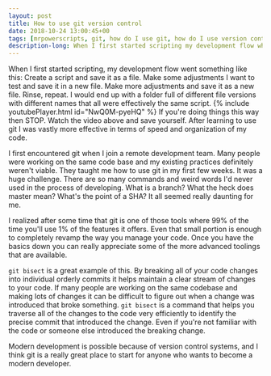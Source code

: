 ```yaml
---
layout: post
title: How to use git version control
date: 2018-10-24 13:00:45+00
tags: [mrpowerscripts, git, how do I use git, how do I use version control, git version control, development version control]
description-long: When I first started scripting my development flow when something like this Create a script and save it as a file. Make some adjustments I want to test and save it in a new file. Make more adjustments and save it as a new file. Rinse, repeat. I would end up with a folder full of different file versions with different names that all were effectively the same script. If you're doing things this way then STOP. Watch the video above and save yourself. After learning to use git I was vastly more effective in terms of speed and organization of my code.
---
```


When I first started scripting, my development flow went something like this: Create a script and save it as a file. Make some adjustments I want to test and save it in a new file. Make more adjustments and save it as a new file. Rinse, repeat. I would end up with a folder full of different file versions with different names that all were effectively the same script. {% include youtubePlayer.html id="NwQ0M-pyeHQ" %} If you're doing things this way then STOP. Watch the video above and save yourself. After learning to use git I was vastly more effective in terms of speed and organization of my code. 

I first encountered git when I join a remote development team. Many people were working on the same code base and my existing practices definitely weren't viable. They taught me how to use git in my first few weeks. It was a huge challenge. There are so many commands and weird words I'd never used in the process of developing. What is a branch? What the heck does master mean? What's the point of a SHA? It all seemed really daunting for me. 

I realized after some time that git is one of those tools where 99% of the time you'll use 1% of the features it offers. Even that small portion is enough to completely revamp the way you manage your code. Once you have the basics down you can really appreciate some of the more advanced toolings that are available. 

`git bisect` is a great example of this. By breaking all of your code changes into individual orderly commits it helps maintain a clear stream of changes to your code. If many people are working on the same codebase and making lots of changes it can be difficult to figure out when a change was introduced that broke something. `git bisect` is a command that helps you traverse all of the changes to the code very efficiently to identify the precise commit that introduced the change. Even if you're not familiar with the code or someone else introduced the breaking change. 

Modern development is possible because of version control systems, and I think git is a really great place to start for anyone who wants to become a modern developer.

